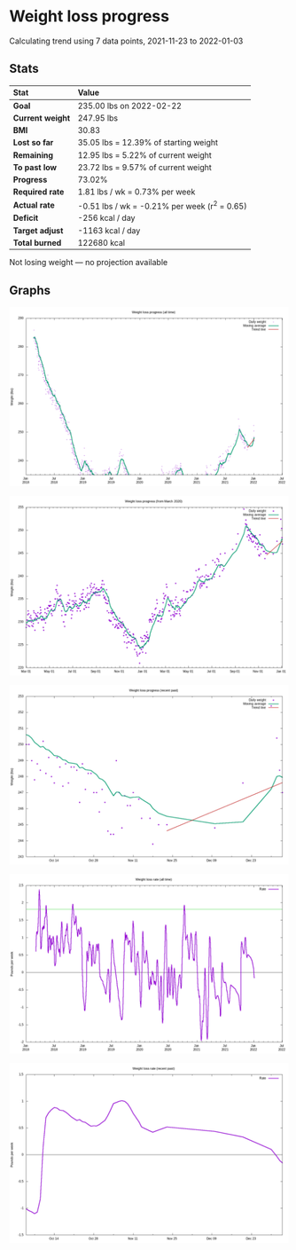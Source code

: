 # Weight loss progress

Calculating trend using 7 data points, 2021-11-23 to 2022-01-03

## Stats

Stat|Value
:-|:-
**Goal**|235.00 lbs on 2022-02-22
**Current weight**|247.95 lbs
**BMI**|30.83
**Lost so far**|35.05 lbs = 12.39% of starting weight
**Remaining**|12.95 lbs =  5.22% of current  weight
**To past low**|23.72 lbs =  9.57% of current  weight
**Progress**|73.02%
**Required rate**|1.81 lbs / wk = 0.73% per week
**Actual rate**|-0.51 lbs / wk = -0.21% per week  (r<sup>2</sup> = 0.65)
**Deficit**|-256 kcal / day
**Target adjust**|-1163 kcal / day
**Total burned**|122680 kcal

Not losing weight &mdash; no projection available

## Graphs

![](weight-graph-alltime.png)

![](weight-graph-covid.png)

![](weight-graph-recent.png)

![](rate-graph-alltime.png)

![](rate-graph-recent.png)
